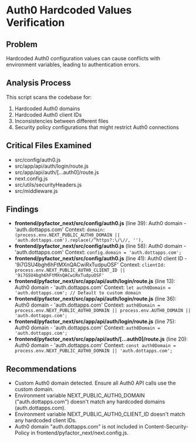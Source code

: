 # Auth0 Hardcoded Values Verification

## Problem
Hardcoded Auth0 configuration values can cause conflicts with environment variables, leading to authentication errors.

## Analysis Process
This script scans the codebase for:
1. Hardcoded Auth0 domains
2. Hardcoded Auth0 client IDs
3. Inconsistencies between different files
4. Security policy configurations that might restrict Auth0 connections

## Critical Files Examined
- src/config/auth0.js
- src/app/api/auth/login/route.js
- src/app/api/auth/[...auth0]/route.js
- next.config.js
- src/utils/securityHeaders.js
- src/middleware.js

## Findings
- **frontend/pyfactor_next/src/config/auth0.js** (line 39): Auth0 domain - 'auth.dottapps.com'
  Context: `domain: (process.env.NEXT_PUBLIC_AUTH0_DOMAIN || 'auth.dottapps.com').replace(/^https?:\/\//, ''),`
- **frontend/pyfactor_next/src/config/auth0.js** (line 58): Auth0 domain - 'auth.dottapps.com'
  Context: `config.domain = 'auth.dottapps.com';`
- **frontend/pyfactor_next/src/config/auth0.js** (line 41): Auth0 client ID - '9i7GSU4bgh6hFtMXnQACwiRxTudpuOSF'
  Context: `clientId: process.env.NEXT_PUBLIC_AUTH0_CLIENT_ID || '9i7GSU4bgh6hFtMXnQACwiRxTudpuOSF'`
- **frontend/pyfactor_next/src/app/api/auth/login/route.js** (line 13): Auth0 domain - 'auth.dottapps.com'
  Context: `let auth0Domain = 'auth.dottapps.com'; // Default to custom domain`
- **frontend/pyfactor_next/src/app/api/auth/login/route.js** (line 36): Auth0 domain - 'auth.dottapps.com'
  Context: `auth0Domain = process.env.NEXT_PUBLIC_AUTH0_DOMAIN || process.env.AUTH0_DOMAIN || 'auth.dottapps.com';`
- **frontend/pyfactor_next/src/app/api/auth/login/route.js** (line 75): Auth0 domain - 'auth.dottapps.com'
  Context: `auth0Domain = 'auth.dottapps.com';`
- **frontend/pyfactor_next/src/app/api/auth/[...auth0]/route.js** (line 20): Auth0 domain - 'auth.dottapps.com'
  Context: `const auth0Domain = process.env.NEXT_PUBLIC_AUTH0_DOMAIN || 'auth.dottapps.com';`

## Recommendations
- Custom Auth0 domain detected. Ensure all Auth0 API calls use the custom domain.
- Environment variable NEXT_PUBLIC_AUTH0_DOMAIN ("auth.dottapps.com") doesn't match any hardcoded domains (auth.dottapps.com).
- Environment variable NEXT_PUBLIC_AUTH0_CLIENT_ID doesn't match any hardcoded client IDs.
- Auth0 domain "auth.dottapps.com" is not included in Content-Security-Policy in frontend/pyfactor_next/next.config.js.
